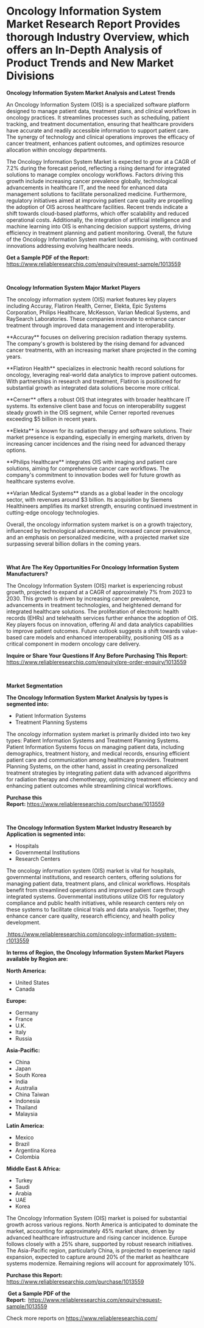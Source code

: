 <p><h1>Oncology Information System Market Research Report Provides thorough Industry Overview, which offers an In-Depth Analysis of Product Trends and New Market Divisions</h1></p><p><strong>Oncology Information System Market Analysis and Latest Trends</strong></p>
<p><p>An Oncology Information System (OIS) is a specialized software platform designed to manage patient data, treatment plans, and clinical workflows in oncology practices. It streamlines processes such as scheduling, patient tracking, and treatment documentation, ensuring that healthcare providers have accurate and readily accessible information to support patient care. The synergy of technology and clinical operations improves the efficacy of cancer treatment, enhances patient outcomes, and optimizes resource allocation within oncology departments.</p><p>The Oncology Information System Market is expected to grow at a CAGR of 7.2% during the forecast period, reflecting a rising demand for integrated solutions to manage complex oncology workflows. Factors driving this growth include increasing cancer prevalence globally, technological advancements in healthcare IT, and the need for enhanced data management solutions to facilitate personalized medicine. Furthermore, regulatory initiatives aimed at improving patient care quality are propelling the adoption of OIS across healthcare facilities. Recent trends indicate a shift towards cloud-based platforms, which offer scalability and reduced operational costs. Additionally, the integration of artificial intelligence and machine learning into OIS is enhancing decision support systems, driving efficiency in treatment planning and patient monitoring. Overall, the future of the Oncology Information System market looks promising, with continued innovations addressing evolving healthcare needs.</p></p>
<p><strong>Get a Sample PDF of the Report:&nbsp;</strong> <a href="https://www.reliableresearchiq.com/enquiry/request-sample/1013559?utm_campaign=3193&utm_medium=2&utm_source=Github&utm_content=ia&utm_term=06032025&utm_id=oncology-information-system">https://www.reliableresearchiq.com/enquiry/request-sample/1013559</a></p>
<p>&nbsp;</p>
<p><strong>Oncology Information System Major Market Players</strong></p>
<p><p>The oncology information system (OIS) market features key players including Accuray, Flatiron Health, Cerner, Elekta, Epic Systems Corporation, Philips Healthcare, McKesson, Varian Medical Systems, and RaySearch Laboratories. These companies innovate to enhance cancer treatment through improved data management and interoperability.</p><p>**Accuray** focuses on delivering precision radiation therapy systems. The company's growth is bolstered by the rising demand for advanced cancer treatments, with an increasing market share projected in the coming years.</p><p>**Flatiron Health** specializes in electronic health record solutions for oncology, leveraging real-world data analytics to improve patient outcomes. With partnerships in research and treatment, Flatiron is positioned for substantial growth as integrated data solutions become more critical.</p><p>**Cerner** offers a robust OIS that integrates with broader healthcare IT systems. Its extensive client base and focus on interoperability suggest steady growth in the OIS segment, while Cerner reported revenues exceeding $5 billion in recent years.</p><p>**Elekta** is known for its radiation therapy and software solutions. Their market presence is expanding, especially in emerging markets, driven by increasing cancer incidences and the rising need for advanced therapy options.</p><p>**Philips Healthcare** integrates OIS with imaging and patient care solutions, aiming for comprehensive cancer care workflows. The company's commitment to innovation bodes well for future growth as healthcare systems evolve.</p><p>**Varian Medical Systems** stands as a global leader in the oncology sector, with revenues around $3 billion. Its acquisition by Siemens Healthineers amplifies its market strength, ensuring continued investment in cutting-edge oncology technologies.</p><p>Overall, the oncology information system market is on a growth trajectory, influenced by technological advancements, increased cancer prevalence, and an emphasis on personalized medicine, with a projected market size surpassing several billion dollars in the coming years.</p></p>
<p>&nbsp;</p>
<p><strong>What Are The Key Opportunities For Oncology Information System Manufacturers?</strong></p>
<p><p>The Oncology Information System (OIS) market is experiencing robust growth, projected to expand at a CAGR of approximately 7% from 2023 to 2030. This growth is driven by increasing cancer prevalence, advancements in treatment technologies, and heightened demand for integrated healthcare solutions. The proliferation of electronic health records (EHRs) and telehealth services further enhance the adoption of OIS. Key players focus on innovation, offering AI and data analytics capabilities to improve patient outcomes. Future outlook suggests a shift towards value-based care models and enhanced interoperability, positioning OIS as a critical component in modern oncology care delivery.</p></p>
<p><strong>Inquire or Share Your Questions If Any Before Purchasing This Report:</strong> <a href="https://www.reliableresearchiq.com/enquiry/pre-order-enquiry/1013559?utm_campaign=3193&utm_medium=2&utm_source=Github&utm_content=ia&utm_term=06032025&utm_id=oncology-information-system">https://www.reliableresearchiq.com/enquiry/pre-order-enquiry/1013559</a></p>
<p>&nbsp;</p>
<p><strong>Market Segmentation</strong></p>
<p><strong>The Oncology Information System Market Analysis by types is segmented into:</strong></p>
<p><ul><li>Patient Information Systems</li><li>Treatment Planning Systems</li></ul></p>
<p><p>The oncology information system market is primarily divided into two key types: Patient Information Systems and Treatment Planning Systems. Patient Information Systems focus on managing patient data, including demographics, treatment history, and medical records, ensuring efficient patient care and communication among healthcare providers. Treatment Planning Systems, on the other hand, assist in creating personalized treatment strategies by integrating patient data with advanced algorithms for radiation therapy and chemotherapy, optimizing treatment efficiency and enhancing patient outcomes while streamlining clinical workflows.</p></p>
<p><strong>Purchase this Report:&nbsp;</strong><a href="https://www.reliableresearchiq.com/purchase/1013559?utm_campaign=3193&utm_medium=2&utm_source=Github&utm_content=ia&utm_term=06032025&utm_id=oncology-information-system">https://www.reliableresearchiq.com/purchase/1013559</a></p>
<p>&nbsp;</p>
<p><strong>The Oncology Information System Market Industry Research by Application is segmented into:</strong></p>
<p><ul><li>Hospitals</li><li>Governmental Institutions</li><li>Research Centers</li></ul></p>
<p><p>The oncology information system (OIS) market is vital for hospitals, governmental institutions, and research centers, offering solutions for managing patient data, treatment plans, and clinical workflows. Hospitals benefit from streamlined operations and improved patient care through integrated systems. Governmental institutions utilize OIS for regulatory compliance and public health initiatives, while research centers rely on these systems to facilitate clinical trials and data analysis. Together, they enhance cancer care quality, research efficiency, and health policy development.</p></p>
<p><a href="https://www.reliableresearchiq.com/oncology-information-system-r1013559?utm_campaign=3193&utm_medium=2&utm_source=Github&utm_content=ia&utm_term=06032025&utm_id=oncology-information-system">&nbsp;https://www.reliableresearchiq.com/oncology-information-system-r1013559</a></p>
<p><strong>In terms of Region, the Oncology Information System Market Players available by Region are:</strong></p>
<p>
    <p> <strong> North America: </strong>
        <ul>
            <li>United States</li>
            <li>Canada</li>
        </ul>
        </p> 
    <p> <strong> Europe: </strong>
        <ul>
            <li>Germany</li>
            <li>France</li>
            <li>U.K.</li>
            <li>Italy</li>
            <li>Russia</li>
        </ul>
        </p> 
    <p> <strong> Asia-Pacific: </strong>
        <ul>
            <li>China</li>
            <li>Japan</li>
            <li>South Korea</li>
            <li>India</li>
            <li>Australia</li>
            <li>China Taiwan</li>
            <li>Indonesia</li>
            <li>Thailand</li>
            <li>Malaysia</li>
        </ul>
        </p> 
    <p> <strong> Latin America: </strong>
        <ul>
            <li>Mexico</li>
            <li>Brazil</li>
            <li>Argentina Korea</li>
            <li>Colombia</li>
        </ul>
        </p> 
    <p> <strong> Middle East & Africa: </strong>
        <ul>
            <li>Turkey</li>
            <li>Saudi</li>
            <li>Arabia</li>
            <li>UAE</li>
            <li>Korea</li>
        </ul>
    </p>
    </p>
<p><p>The Oncology Information System (OIS) market is poised for substantial growth across various regions. North America is anticipated to dominate the market, accounting for approximately 45% market share, driven by advanced healthcare infrastructure and rising cancer incidence. Europe follows closely with a 25% share, supported by robust research initiatives. The Asia-Pacific region, particularly China, is projected to experience rapid expansion, expected to capture around 20% of the market as healthcare systems modernize. Remaining regions will account for approximately 10%.</p></p>
<p><strong>Purchase this Report: </strong><a href="https://www.reliableresearchiq.com/purchase/1013559?utm_campaign=3193&utm_medium=2&utm_source=Github&utm_content=ia&utm_term=06032025&utm_id=oncology-information-system">https://www.reliableresearchiq.com/purchase/1013559</a></p>
<p>&nbsp;<strong>Get a Sample PDF of the Report:&nbsp;&nbsp;</strong><a href="https://www.reliableresearchiq.com/enquiry/request-sample/1013559?utm_campaign=3193&utm_medium=2&utm_source=Github&utm_content=ia&utm_term=06032025&utm_id=oncology-information-system">https://www.reliableresearchiq.com/enquiry/request-sample/1013559</a></p>
<p><strong></strong></p>
<p>Check more reports on <a href="https://www.reliableresearchiq.com/?utm_campaign=3193&utm_medium=2&utm_source=Github&utm_content=ia&utm_term=06032025&utm_id=oncology-information-system">https://www.reliableresearchiq.com/</a></p>